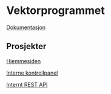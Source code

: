 # Vektorprogrammet

[Dokumentasjon](https://github.com/vektorprogrammet/docs)

## Prosjekter

[Hjemmesiden](https://github.com/vektorprogrammet/homepage)

[Interne kontrollpanel](https://github.com/vektorprogrammet/dashboard)

[Internt REST API](https://github.com/vektorprogrammet/api)

<!--

**Here are some ideas to get you started:**

🙋‍♀️ A short introduction - what is your organization all about?
🌈 Contribution guidelines - how can the community get involved?
👩‍💻 Useful resources - where can the community find your docs? Is there anything else the community should know?
🍿 Fun facts - what does your team eat for breakfast?
🧙 Remember, you can do mighty things with the power of [Markdown](https://docs.github.com/github/writing-on-github/getting-started-with-writing-and-formatting-on-github/basic-writing-and-formatting-syntax)
-->
